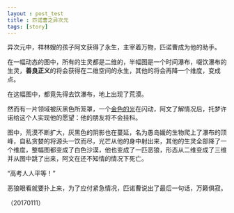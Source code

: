 ```yaml
---
layout : post_test
title : 匹诺曹之异次元
tags: [story]
---
```


‌异次元中，祥林嫂的孩子阿文获得了永生，主宰着万物，匹诺曹成为他的助手。

在一幅动态的图中，所有的生灵都是二维的，半幅图是一个时间瀑布，啜饮瀑布的生灵，**善良正义**的将会获得在二维空间的永生，其他的将会再降一个维度，变成点。

在这幅图中，都竟先得去饮瀑布，地上出现了荒漠。

然而有一片领域被灰黑色所笼罩，一个[金色的光](https://imfondof.github.io)在闪动，阿文了解情况后，托梦许诺给这个人实现他的愿望：他的朋友将不会挂科。

图中，荒漠不断扩大，灰黑色的阴影也在蔓延，名为愚岛媛的生物爬上了瀑布的顶峰，自私贪婪的将源头一饮而尽，光芒从他的身中射出来，其他的生灵全部降了一个维度，整幅图都变成了白色沙漠，他也变成了一匹恶狼，形态从二维变成了三维并从图中跳了出来，阿文在还不知情的情况下死亡。

“高考人人平等！”

恶狼眼看就要扑上来，为了应付紧急情况，匹诺曹说出了最后一句话，万籁俱寂。 

（20170111）